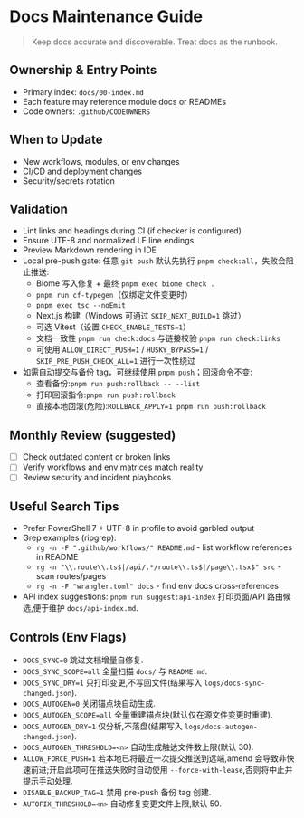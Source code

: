 # Docs Maintenance Guide

> Keep docs accurate and discoverable. Treat docs as the runbook.

## Ownership & Entry Points
- Primary index: `docs/00-index.md`
- Each feature may reference module docs or READMEs
- Code owners: `.github/CODEOWNERS`

## When to Update
- New workflows, modules, or env changes
- CI/CD and deployment changes
- Security/secrets rotation

## Validation
- Lint links and headings during CI (if checker is configured)
- Ensure UTF-8 and normalized LF line endings
- Preview Markdown rendering in IDE
- Local pre-push gate: 任意 `git push` 默认先执行 `pnpm check:all`，失败会阻止推送:
  - Biome 写入修复 + 最终 `pnpm exec biome check .`
  - `pnpm run cf-typegen`（仅绑定文件变更时）
  - `pnpm exec tsc --noEmit`
  - Next.js 构建（Windows 可通过 `SKIP_NEXT_BUILD=1` 跳过）
  - 可选 Vitest（设置 `CHECK_ENABLE_TESTS=1`）
  - 文档一致性 `pnpm run check:docs` 与链接校验 `pnpm run check:links`
  - 可使用 `ALLOW_DIRECT_PUSH=1` / `HUSKY_BYPASS=1` / `SKIP_PRE_PUSH_CHECK_ALL=1` 进行一次性绕过
- 如需自动提交与备份 tag，可继续使用 `pnpm push`；回滚命令不变:
  - 查看备份:`pnpm run push:rollback -- --list`
  - 打印回滚指令:`pnpm run push:rollback`
  - 直接本地回滚(危险):`ROLLBACK_APPLY=1 pnpm run push:rollback`

## Monthly Review (suggested)
- [ ] Check outdated content or broken links
- [ ] Verify workflows and env matrices match reality
- [ ] Review security and incident playbooks

## Useful Search Tips
- Prefer PowerShell 7 + UTF-8 in profile to avoid garbled output
- Grep examples (ripgrep):
  - `rg -n -F ".github/workflows/" README.md` - list workflow references in README
  - `rg -n "\\.route\\.ts$|/api/.*/route\\.ts$|/page\\.tsx$" src` - scan routes/pages
  - `rg -n -F "wrangler.toml" docs` - find env docs cross‑references
- API index suggestions: `pnpm run suggest:api-index` 打印页面/API 路由候选,便于维护 `docs/api-index.md`.

## Controls (Env Flags)
- `DOCS_SYNC=0` 跳过文档增量自修复.
- `DOCS_SYNC_SCOPE=all` 全量扫描 `docs/` 与 `README.md`.
- `DOCS_SYNC_DRY=1` 只打印变更,不写回文件(结果写入 `logs/docs-sync-changed.json`).
- `DOCS_AUTOGEN=0` 关闭锚点块自动生成.
- `DOCS_AUTOGEN_SCOPE=all` 全量重建锚点块(默认仅在源文件变更时重建).
- `DOCS_AUTOGEN_DRY=1` 仅分析,不落盘(结果写入 `logs/docs-autogen-changed.json`).
- `DOCS_AUTOGEN_THRESHOLD=<n>` 自动生成触达文件数上限(默认 30).
 - `ALLOW_FORCE_PUSH=1` 若本地已将最近一次提交推送到远端,amend 会导致非快速前进;开启此项可在推送失败时自动使用 `--force-with-lease`,否则将中止并提示手动处理.
- `DISABLE_BACKUP_TAG=1` 禁用 pre-push 备份 tag 创建.
- `AUTOFIX_THRESHOLD=<n>` 自动修复变更文件上限,默认 50.

